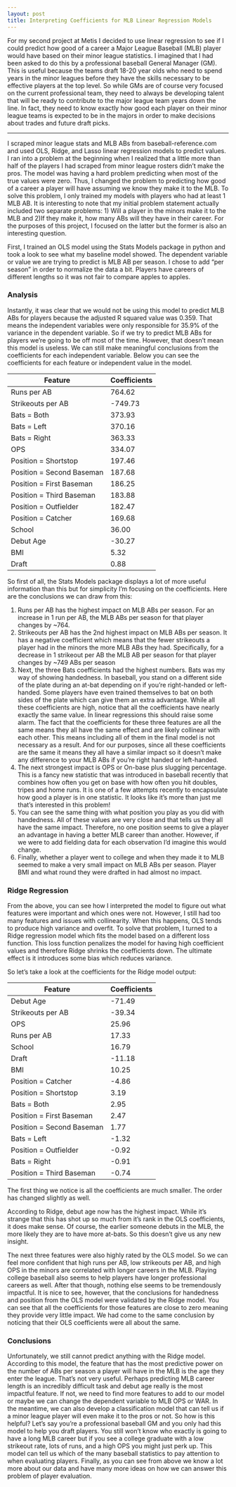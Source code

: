 ```yaml
---
layout: post
title: Interpreting Coefficients for MLB Linear Regression Models
---
```


For my second project at Metis I decided to use linear regression to see if I could predict how good of a career a Major League Baseball (MLB) player would have based on their minor league statistics. I imagined that I had been asked to do this by a professional baseball General Manager (GM). This is useful because the teams draft 18-20 year olds who need to spend years in the minor leagues before they have the skills necessary to be effective players at the top level. So while GMs are of course very focused on the current professional team, they need to always be developing talent that will be ready to contribute to the major league team years down the line. In fact, they need to know exactly how good each player on their minor league teams is expected to be in the majors in order to make decisions about trades and future draft picks.

-----

I scraped minor league stats and MLB ABs from baseball-reference.com and used OLS, Ridge, and Lasso linear regression models to predict values. I ran into a problem at the beginning when I realized that a little more than half of the players I had scraped from minor league rosters didn’t make the pros. The model was having a hard problem predicting when most of the true values were zero. Thus, I changed the problem to predicting how good of a career a player will have assuming we know they make it to the MLB. To solve this problem, I only trained my models with players who had at least 1 MLB AB. It is interesting to note that my initial problem statement actually included two separate problems: 1) Will a player in the minors make it to the MLB and 2)If they make it, how many ABs will they have in their career. For the purposes of this project, I focused on the latter but the former is also an interesting question.

First, I trained an OLS model using the Stats Models package in python and took a look to see what my baseline model showed. The dependent variable or value we are trying to predict is MLB AB per season. I chose to add “per season” in order to normalize the data a bit. Players have careers of different lengths so it was not fair to compare apples to apples.


### Analysis


Instantly, it was clear that we would not be using this model to predict MLB ABs for players because the adjusted R squared value was 0.359. That means the independent variables were only responsible for 35.9% of the variance in the dependent variable. So if we try to predict MLB ABs for players we’re going to be off most of the time. However, that doesn’t mean this model is useless. We can still make meaningful conclusions from the coefficients for each independent variable. Below you can see the coefficients for each feature or independent value in the model. 

**Feature** | **Coefficients**
------------ | -------------
Runs per AB | 764.62
Strikeouts per AB | -749.73
Bats = Both | 373.93
Bats = Left | 370.16
Bats = Right | 363.33
OPS | 334.07
Position = Shortstop | 197.46
Position = Second Baseman | 187.68
Position = First Baseman | 186.25
Position = Third Baseman | 183.88
Position = Outfielder | 182.47
Position = Catcher | 169.68
School | 36.00
Debut Age | -30.27
BMI | 5.32
Draft | 0.88

So first of all, the Stats Models package displays a lot of more useful information than this but for simplicity I’m focusing on the coefficients. Here are the conclusions we can draw from this:

1. Runs per AB has the highest impact on MLB ABs per season. For an increase in 1 run per AB, the MLB ABs per season for that player changes by ~764. 
1. Strikeouts per AB has the 2nd highest impact on MLB ABs per season. It has a negative coefficient which means that the fewer strikeouts a player had in the minors the more MLB ABs they had. Specifically, for a decrease in 1 strikeout per AB the MLB AB per season for that player changes by ~749 ABs per season
1. Next, the three Bats coefficients had the highest numbers. Bats was my way of showing handedness. In baseball, you stand on a different side of the plate during an at-bat depending on if you’re right-handed or left-handed. Some players have even trained themselves to bat on both sides of the plate which can give them an extra advantage. While all these coefficients are high, notice that all the coefficients have nearly exactly the same value. In linear regressions this should raise some alarm. The fact that the coefficients for these three features are all the same means they all have the same effect and are likely collinear with each other. This means including all of them in the final model is not necessary as a result. And for our purposes, since all these coefficients are the same it means they all have a similar impact so it doesn’t make any difference to your MLB ABs if you’re right handed or left-handed. 
1. The next strongest impact is OPS or On-base plus slugging percentage. This is a fancy new statistic that was introduced in baseball recently that combines how often you get on base with how often you hit doubles, tripes and home runs. It is one of a few attempts recently to encapsulate how good a player is in one statistic. It looks like it’s more than just me that’s interested in this problem!
1. You can see the same thing with what position you play as you did with handedness. All of these values are very close and that tells us they all have the same impact. Therefore, no one position seems to give a player an advantage in having a better MLB career than another. However, if we were to add fielding data for each observation I’d imagine this would change.
1. Finally, whether a player went to college and when they made it to MLB seemed to make a very small impact on MLB ABs per season. Player BMI and what round they were drafted in had almost no impact. 


### Ridge Regression


From the above, you can see how I interpreted the model to figure out what features were important and which ones were not. However, I still had too many features and issues with collinearity. When this happens, OLS tends to produce high variance and overfit. To solve that problem, I turned to a Ridge regression model which fits the model based on a different loss function. This loss function penalizes the model for having high coefficient values and therefore Ridge shrinks the coefficients down. The ultimate effect is it introduces some bias which reduces variance.

So let’s take a look at the coefficients for the Ridge model output:

**Feature** | **Coefficients**
------------ | -------------
Debut Age | -71.49
Strikeouts per AB | -39.34
OPS | 25.96
Runs per AB | 17.33
School | 16.79
Draft | -11.18
BMI | 10.25
Position = Catcher | -4.86
Position = Shortstop | 3.19
Bats = Both | 2.95
Position = First Baseman | 2.47
Position = Second Baseman | 1.77
Bats = Left | -1.32
Position = Outfielder | -0.92
Bats = Right | -0.91
Position = Third Baseman | -0.74

The first thing we notice is all the coefficients are much smaller. The order has changed slightly as well. 

According to Ridge, debut age now has the highest impact. While it’s strange that this has shot up so much from it’s rank in the OLS coefficients, it does make sense. Of course, the earlier someone debuts in the MLB, the more likely they are to have more at-bats. So this doesn’t give us any new insight. 

The next three features were also highly rated by the OLS model. So we can feel more confident that high runs per AB, low strikeouts per AB, and high OPS in the minors are correlated with longer careers in the MLB. Playing college baseball also seems to help players have longer professional careers as well. After that though, nothing else seems to be tremendously impactful. It is nice to see, however, that the conclusions for handedness and position from the OLS model were validated by the Ridge model. You can see that all the coefficients for those features are close to zero meaning they provide very little impact. We had come to the same conclusion by noticing that their OLS coefficients were all about the same. 


### Conclusions


Unfortunately, we still cannot predict anything with the Ridge model. According to this model, the feature that has the most predictive power on the number of ABs per season a player will have in the MLB is the age they enter the league. That’s not very useful. Perhaps predicting MLB career length is an incredibly difficult task and debut age really is the most impactful feature. If not, we need to find more features to add to our model or maybe we can change the dependent variable to MLB OPS or WAR. In the meantime, we can also develop a classification model that can tell us if a minor league player will even make it to the pros or not. So how is this helpful? Let’s say you’re a professional baseball GM and you only had this model to help you draft players. You still won’t know who exactly is going to have a long MLB career but if you see a college graduate with a low strikeout rate, lots of runs, and a high OPS you might just perk up. This model can tell us which of the many baseball statistics to pay attention to when evaluating players. Finally, as you can see from above we know a lot more about our data and have many more ideas on how we can answer this problem of player evaluation. 
